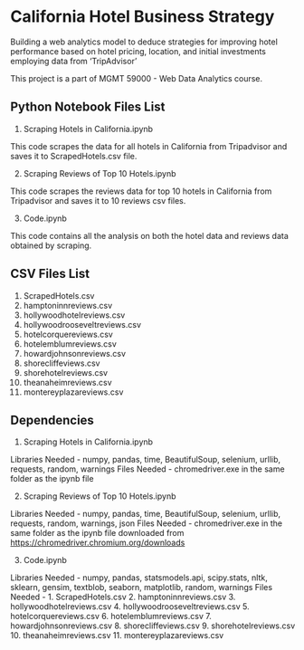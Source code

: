 # California Hotel Business Strategy
Building a web analytics model to deduce strategies for improving hotel performance based on hotel pricing, location, and initial investments employing data from ‘TripAdvisor’

This project is a part of MGMT 59000 - Web Data Analytics course.

Python Notebook Files List
--------------------------
1. Scraping Hotels in California.ipynb

This code scrapes the data for all hotels in California from Tripadvisor and saves it to ScrapedHotels.csv file.

2. Scraping Reviews of Top 10 Hotels.ipynb

This code scrapes the reviews data for top 10 hotels in California from Tripadvisor and saves it to 10 reviews csv files.

3. Code.ipynb

This code contains all the analysis on both the hotel data and reviews data obtained by scraping.


CSV Files List
--------------
1. ScrapedHotels.csv
2. hamptoninnreviews.csv
3. hollywoodhotelreviews.csv
4. hollywoodrooseveltreviews.csv
5. hotelcorquereviews.csv
6. hotelemblumreviews.csv
7. howardjohnsonreviews.csv
8. shorecliffeviews.csv
9. shorehotelreviews.csv
10. theanaheimreviews.csv
11. montereyplazareviews.csv


Dependencies
------------
1. Scraping Hotels in California.ipynb

Libraries Needed - numpy, pandas, time, BeautifulSoup, selenium, urllib, requests, random, warnings
Files Needed - chromedriver.exe in the same folder as the ipynb file

2. Scraping Reviews of Top 10 Hotels.ipynb

Libraries Needed - numpy, pandas, time, BeautifulSoup, selenium, urllib, requests, random, warnings, json
Files Needed - chromedriver.exe in the same folder as the ipynb file downloaded from https://chromedriver.chromium.org/downloads

3. Code.ipynb

Libraries Needed - numpy, pandas, statsmodels.api, scipy.stats, nltk, sklearn, gensim, textblob, seaborn, matplotlib, random, warnings
Files Needed - 
	1. ScrapedHotels.csv
	2. hamptoninnreviews.csv
	3. hollywoodhotelreviews.csv
	4. hollywoodrooseveltreviews.csv
	5. hotelcorquereviews.csv
	6. hotelemblumreviews.csv
	7. howardjohnsonreviews.csv
	8. shorecliffeviews.csv
	9. shorehotelreviews.csv
	10. theanaheimreviews.csv
	11. montereyplazareviews.csv


